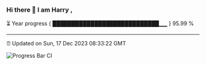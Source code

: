 ### Hi there 👋 I am Harry , 

⏳ Year progress { ████████████████████████████▁▁ } 95.99 %

---

⏰ Updated on Sun, 17 Dec 2023 08:33:22 GMT

![Progress Bar CI](https://github.com/duykhang68/duykhang68/workflows/Progress%20Bar%20CI/badge.svg)
